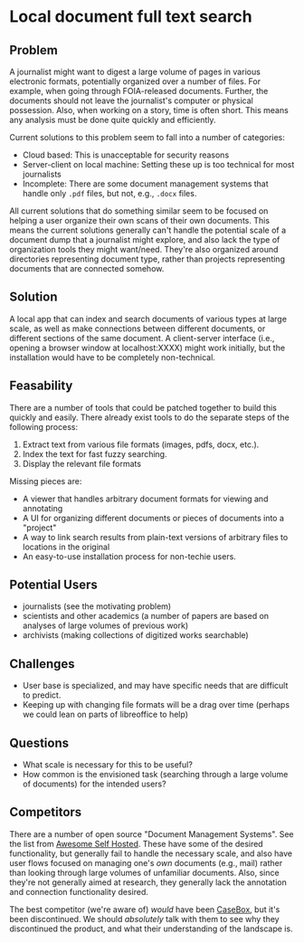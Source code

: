 # Local document full text search

## Problem

A journalist might want to digest a large volume of pages in various electronic
formats, potentially organized over a number of files. For example, when going
through FOIA-released documents. Further, the documents should not leave the
journalist's computer or physical possession. Also, when working on a story,
time is often short. This means any analysis must be done quite quickly and
efficiently.

Current solutions to this problem seem to fall into a number of categories:
- Cloud based: This is unacceptable for security reasons
- Server-client on local machine: Setting these up is too technical for most
  journalists
- Incomplete: There are some document management systems that handle only
  `.pdf` files, but not, e.g., `.docx` files.
  
All current solutions that do something similar seem to be focused on helping a
user organize their own scans of their own documents. This means the current
solutions generally can't handle the potential scale of a document dump that a
journalist might explore, and also lack the type of organization tools they
might want/need.  They're also organized around directories representing
document type, rather than projects representing documents that are connected
somehow.

## Solution
A local app that can index and search documents of various types at large scale,
as well as make connections between different documents, or different sections
of the same document.  A client-server interface (i.e., opening a browser
window at localhost:XXXX) might work initially, but the installation would have
to be completely non-technical.

## Feasability

There are a number of tools that could be patched together to build this
quickly and easily.  There already exist tools to do the separate steps of the
following process:
1. Extract text from various file formats (images, pdfs, docx, etc.).
2. Index the text for fast fuzzy searching.
3. Display the relevant file formats

Missing pieces are:
- A viewer that handles arbitrary document formats for viewing and annotating
- A UI for organizing different documents or pieces of documents into a
  "project"
- A way to link search results from plain-text versions of arbitrary files to
  locations in the original
- An easy-to-use installation process for non-techie users.
  
## Potential Users
- journalists (see the motivating problem)
- scientists and other academics (a number of papers are based on analyses of
  large volumes of previous work)
- archivists (making collections of digitized works searchable)

## Challenges

- User base is specialized, and may have specific needs that are difficult to
  predict.
- Keeping up with changing file formats will be a drag over time (perhaps we
  could lean on parts of libreoffice to help)

## Questions

- What scale is necessary for this to be useful?
- How common is the envisioned task (searching through a large volume of
  documents) for the intended users?

## Competitors

There are a number of open source "Document Management Systems".  See the list
from [Awesome Self
Hosted](https://github.com/awesome-selfhosted/awesome-selfhosted#document-management).
These have some of the desired functionality, but generally fail to handle the
necessary scale, and also have user flows focused on managing one's _own_
documents (e.g., mail) rather than looking through large volumes of unfamiliar
documents.  Also, since they're not generally aimed at research, they generally
lack the annotation and connection functionality desired.

The best competitor (we're aware of) _would_ have been
[CaseBox](https://www.casebox.org/), but it's been discontinued.  We should
_absolutely_ talk with them to see why they discontinued the product, and what
their understanding of the landscape is.
